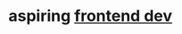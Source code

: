  <h1> aspiring <a href="https://www.linkedin.com/in/ruben-totterman/">frontend dev</a> </h1>















